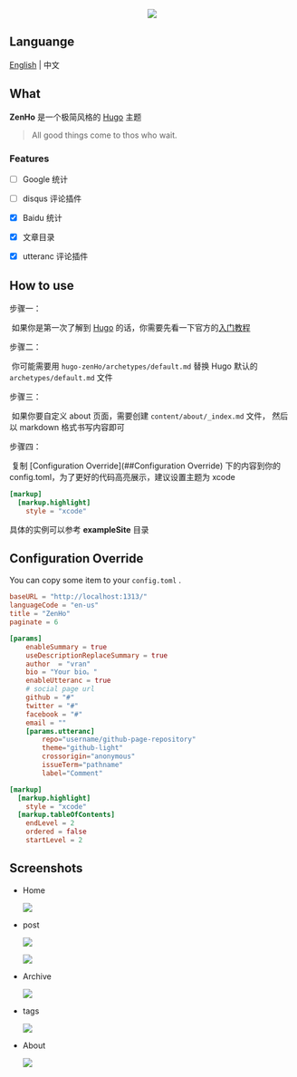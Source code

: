 

<p align="center">
    <img src="release/img/logo.jpg">
</p>

## Languange

[English](README.md) | 中文



## What

**ZenHo** 是一个极简风格的  [Hugo](https://gohugo.io/) 主题

> All good things come to thos who wait.



### Features

- [ ] Google 统计
- [ ] disqus 评论插件
- [x] Baidu 统计
- [x] 文章目录
- [x] utteranc 评论插件


## How to use

步骤一：

​	如果你是第一次了解到 [Hugo](https://gohugo.io/) 的话，你需要先看一下官方的[入门教程](https://gohugo.io/getting-started/quick-start/)

步骤二：

​	你可能需要用 `hugo-zenHo/archetypes/default.md` 替换 Hugo 默认的 `archetypes/default.md` 文件

步骤三：

​	如果你要自定义 about 页面，需要创建  `content/about/_index.md` 文件， 然后以 markdown 格式书写内容即可 

步骤四：

​	复制 [Configuration Override](##Configuration Override) 下的内容到你的 config.toml，为了更好的代码高亮展示，建议设置主题为 xcode

```toml	
[markup]
  [markup.highlight]
    style = "xcode"
```



具体的实例可以参考 **exampleSite** 目录



## Configuration Override

You can copy some item to your `config.toml` .

```toml
baseURL = "http://localhost:1313/"
languageCode = "en-us"
title = "ZenHo"
paginate = 6

[params]
    enableSummary = true
    useDescriptionReplaceSummary = true
    author  = "vran"
    bio = "Your bio。"
    enableUtteranc = true
    # social page url
    github = "#"
    twitter = "#"
    facebook = "#"
    email = ""
    [params.utteranc]
        repo="username/github-page-repository"
        theme="github-light"
        crossorigin="anonymous"
        issueTerm="pathname"
        label="Comment"

[markup]
  [markup.highlight]
    style = "xcode"
  [markup.tableOfContents]
    endLevel = 2
    ordered = false
    startLevel = 2
```



## Screenshots

- Home

  ![](release/img/home.png)



- post

  ![](release/img/post.png)

  

  ![](release/img/content-2.jpg)





- Archive

  ![](release/img/archive.jpg)

- tags

  ![](release/img/tags.jpg)



- About

  ![](release/img/about.png)


